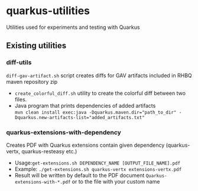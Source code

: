 # quarkus-utilities
Utilities used for experiments and testing with Quarkus

## Existing utilities

### diff-utils

`diff-gav-artifact.sh` script creates diffs for GAV artifacts included in RHBQ maven repository zip

- `create_colorful_diff.sh` utility to create  the colorful diff between two files.
- Java program that prints dependencies of added artifacts \
`mvn clean install exec:java -Dquarkus.maven.dir="path_to_dir" -Dquarkus.new-artifacts-list="added_artifacts.txt"`


### quarkus-extensions-with-dependency

Creates PDF with Quarkus extensions contain given dependency (quarkus-vertx, quarkus-resteasy etc.) 

- Usage:`get-extensions.sh DEPENDENCY_NAME [OUTPUT_FILE_NAME].pdf` 
- Example: `./get-extensions.sh quarkus-vertx extensions-vertx.pdf`
- Result will be written by default to the PDF document `Quarkus-extensions-with-*.pdf` or to the file with your custom name
